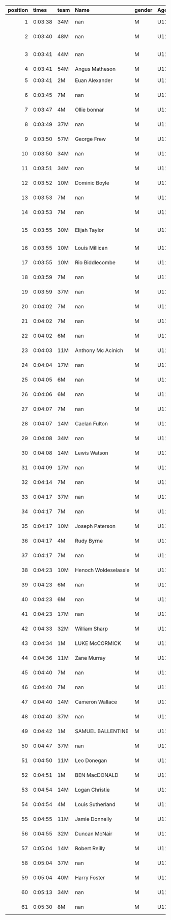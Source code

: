 |   position | times   | team   | Name                 | gender   | AgeCat   |   clubnumber | Club name                  | Website                                |   finishPosition |
|-----------:|:--------|:-------|:---------------------|:---------|:---------|-------------:|:---------------------------|:---------------------------------------|-----------------:|
|          1 | 0:03:38 | 34M    | nan                  | M        | U11      |           34 | Kilbarchan AAC             | https://kilbarchanaac.org.uk/          |                1 |
|          2 | 0:03:40 | 48M    | nan                  | M        | U11      |           48 | Springburn Harriers        | https://www.springburnharriers.co.uk/  |                2 |
|          3 | 0:03:41 | 44M    | nan                  | M        | U11      |           44 | North Ayrshire AAC         | https://naathletics.co.uk/             |                3 |
|          4 | 0:03:41 | 54M    | Angus Matheson       | M        | U11      |           54 | VP-Glasgow                 | https://www.vp-glasgow.com             |                4 |
|          5 | 0:03:41 | 2M     | Euan Alexander       | M        | U11      |            2 | Kilmarnock H&AC            | http://www.kilmarnockharriers.com/     |                5 |
|          6 | 0:03:45 | 7M     | nan                  | M        | U11      |            7 | Giffnock North AC          | https://www.giffnocknorth.co.uk/       |                6 |
|          7 | 0:03:47 | 4M     | Ollie bonnar         | M        | U11      |            4 | Inverclyde AC              | https://www.inverclydeac.org/          |                7 |
|          8 | 0:03:49 | 37M    | nan                  | M        | U11      |           37 | Law & District AAC         | http://www.lawaac.co.uk/               |                8 |
|          9 | 0:03:50 | 57M    | George Frew          | M        | U11      |           57 | Whitemoss AAC              | https://whitemossaac.co.uk/            |                9 |
|         10 | 0:03:50 | 34M    | nan                  | M        | U11      |           34 | Kilbarchan AAC             | https://kilbarchanaac.org.uk/          |               10 |
|         11 | 0:03:51 | 34M    | nan                  | M        | U11      |           34 | Kilbarchan AAC             | https://kilbarchanaac.org.uk/          |               11 |
|         12 | 0:03:52 | 10M    | Dominic Boyle        | M        | U11      |           10 | Shettleston Harriers       | http://shettlestonharriers.org.uk/     |               12 |
|         13 | 0:03:53 | 7M     | nan                  | M        | U11      |            7 | Giffnock North AC          | https://www.giffnocknorth.co.uk/       |               13 |
|         14 | 0:03:53 | 7M     | nan                  | M        | U11      |            7 | Giffnock North AC          | https://www.giffnocknorth.co.uk/       |               14 |
|         15 | 0:03:55 | 30M    | Elijah Taylor        | M        | U11      |           30 | Greenock Glenpark Harriers | https://greenockglenparkharriers.com/  |               15 |
|         16 | 0:03:55 | 10M    | Louis Millican       | M        | U11      |           10 | Shettleston Harriers       | http://shettlestonharriers.org.uk/     |               16 |
|         17 | 0:03:55 | 10M    | Rio Biddlecombe      | M        | U11      |           10 | Shettleston Harriers       | http://shettlestonharriers.org.uk/     |               17 |
|         18 | 0:03:59 | 7M     | nan                  | M        | U11      |            7 | Giffnock North AC          | https://www.giffnocknorth.co.uk/       |               18 |
|         19 | 0:03:59 | 37M    | nan                  | M        | U11      |           37 | Law & District AAC         | http://www.lawaac.co.uk/               |               19 |
|         20 | 0:04:02 | 7M     | nan                  | M        | U11      |            7 | Giffnock North AC          | https://www.giffnocknorth.co.uk/       |               20 |
|         21 | 0:04:02 | 7M     | nan                  | M        | U11      |            7 | Giffnock North AC          | https://www.giffnocknorth.co.uk/       |               21 |
|         22 | 0:04:02 | 6M     | nan                  | M        | U11      |            6 | Cambuslang Harriers        | https://cambuslangharriers.org/        |               22 |
|         23 | 0:04:03 | 11M    | Anthony Mc Acinich   | M        | U11      |           11 | Airdrie Harriers           | http://airdrieharriers.org/            |               23 |
|         24 | 0:04:04 | 17M    | nan                  | M        | U11      |           17 | Calderglen Harriers        | http://www.calderglenharriers.org.uk/  |               24 |
|         25 | 0:04:05 | 6M     | nan                  | M        | U11      |            6 | Cambuslang Harriers        | https://cambuslangharriers.org/        |               25 |
|         26 | 0:04:06 | 6M     | nan                  | M        | U11      |            6 | Cambuslang Harriers        | https://cambuslangharriers.org/        |               26 |
|         27 | 0:04:07 | 7M     | nan                  | M        | U11      |            7 | Giffnock North AC          | https://www.giffnocknorth.co.uk/       |               27 |
|         28 | 0:04:07 | 14M    | Caelan Fulton        | M        | U11      |           14 | Ayr Seaforth AC            | https://www.ayrseaforth.co.uk/         |               28 |
|         29 | 0:04:08 | 34M    | nan                  | M        | U11      |           34 | Kilbarchan AAC             | https://kilbarchanaac.org.uk/          |               29 |
|         30 | 0:04:08 | 14M    | Lewis Watson         | M        | U11      |           14 | Ayr Seaforth AC            | https://www.ayrseaforth.co.uk/         |               30 |
|         31 | 0:04:09 | 17M    | nan                  | M        | U11      |           17 | Calderglen Harriers        | http://www.calderglenharriers.org.uk/  |               31 |
|         32 | 0:04:14 | 7M     | nan                  | M        | U11      |            7 | Giffnock North AC          | https://www.giffnocknorth.co.uk/       |               32 |
|         33 | 0:04:17 | 37M    | nan                  | M        | U11      |           37 | Law & District AAC         | http://www.lawaac.co.uk/               |               33 |
|         34 | 0:04:17 | 7M     | nan                  | M        | U11      |            7 | Giffnock North AC          | https://www.giffnocknorth.co.uk/       |               34 |
|         35 | 0:04:17 | 10M    | Joseph Paterson      | M        | U11      |           10 | Shettleston Harriers       | http://shettlestonharriers.org.uk/     |               35 |
|         36 | 0:04:17 | 4M     | Rudy Byrne           | M        | U11      |            4 | Inverclyde AC              | https://www.inverclydeac.org/          |               36 |
|         37 | 0:04:17 | 7M     | nan                  | M        | U11      |            7 | Giffnock North AC          | https://www.giffnocknorth.co.uk/       |               37 |
|         38 | 0:04:23 | 10M    | Henoch Woldeselassie | M        | U11      |           10 | Shettleston Harriers       | http://shettlestonharriers.org.uk/     |               38 |
|         39 | 0:04:23 | 6M     | nan                  | M        | U11      |            6 | Cambuslang Harriers        | https://cambuslangharriers.org/        |               39 |
|         40 | 0:04:23 | 6M     | nan                  | M        | U11      |            6 | Cambuslang Harriers        | https://cambuslangharriers.org/        |               40 |
|         41 | 0:04:23 | 17M    | nan                  | M        | U11      |           17 | Calderglen Harriers        | http://www.calderglenharriers.org.uk/  |               41 |
|         42 | 0:04:33 | 32M    | William Sharp        | M        | U11      |           32 | Helensburgh AAC            | https://www.helensburghaac.com/        |               42 |
|         43 | 0:04:34 | 1M     | LUKE McCORMICK       | M        | U11      |            1 | East Kilbride AC           | http://www.ekac.org.uk/                |               43 |
|         44 | 0:04:36 | 11M    | Zane Murray          | M        | U11      |           11 | Airdrie Harriers           | http://airdrieharriers.org/            |               44 |
|         45 | 0:04:40 | 7M     | nan                  | M        | U11      |            7 | Giffnock North AC          | https://www.giffnocknorth.co.uk/       |               45 |
|         46 | 0:04:40 | 7M     | nan                  | M        | U11      |            7 | Giffnock North AC          | https://www.giffnocknorth.co.uk/       |               46 |
|         47 | 0:04:40 | 14M    | Cameron Wallace      | M        | U11      |           14 | Ayr Seaforth AC            | https://www.ayrseaforth.co.uk/         |               47 |
|         48 | 0:04:40 | 37M    | nan                  | M        | U11      |           37 | Law & District AAC         | http://www.lawaac.co.uk/               |               48 |
|         49 | 0:04:42 | 1M     | SAMUEL BALLENTINE    | M        | U11      |            1 | East Kilbride AC           | http://www.ekac.org.uk/                |               49 |
|         50 | 0:04:47 | 37M    | nan                  | M        | U11      |           37 | Law & District AAC         | http://www.lawaac.co.uk/               |               50 |
|         51 | 0:04:50 | 11M    | Leo Donegan          | M        | U11      |           11 | Airdrie Harriers           | http://airdrieharriers.org/            |               51 |
|         52 | 0:04:51 | 1M     | BEN MacDONALD        | M        | U11      |            1 | East Kilbride AC           | http://www.ekac.org.uk/                |               52 |
|         53 | 0:04:54 | 14M    | Logan Christie       | M        | U11      |           14 | Ayr Seaforth AC            | https://www.ayrseaforth.co.uk/         |               53 |
|         54 | 0:04:54 | 4M     | Louis Sutherland     | M        | U11      |            4 | Inverclyde AC              | https://www.inverclydeac.org/          |               54 |
|         55 | 0:04:55 | 11M    | Jamie Donnelly       | M        | U11      |           11 | Airdrie Harriers           | http://airdrieharriers.org/            |               55 |
|         56 | 0:04:55 | 32M    | Duncan McNair        | M        | U11      |           32 | Helensburgh AAC            | https://www.helensburghaac.com/        |               56 |
|         57 | 0:05:04 | 14M    | Robert Reilly        | M        | U11      |           14 | Ayr Seaforth AC            | https://www.ayrseaforth.co.uk/         |               57 |
|         58 | 0:05:04 | 37M    | nan                  | M        | U11      |           37 | Law & District AAC         | http://www.lawaac.co.uk/               |               58 |
|         59 | 0:05:04 | 40M    | Harry Foster         | M        | U11      |           40 | Motherwell AC              | https://motherwellac.com/              |               59 |
|         60 | 0:05:13 | 34M    | nan                  | M        | U11      |           34 | Kilbarchan AAC             | https://kilbarchanaac.org.uk/          |               60 |
|         61 | 0:05:30 | 8M     | nan                  | M        | U11      |            8 | Bellahouston Harriers      | http://www.bellahoustonharriers.co.uk/ |               61 |
